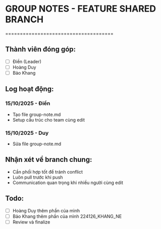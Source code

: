 # GROUP NOTES - FEATURE SHARED BRANCH
=====================================

## Thành viên đóng góp:
- [ ] Điền (Leader)
- [ ] Hoàng Duy  
- [ ] Bảo Khang

## Log hoạt động:

### 15/10/2025 - Điền
- Tạo file group-note.md
- Setup cấu trúc cho team cùng edit

### 15/10/2025 - Duy
- Sửa file group-note.md

## Nhận xét về branch chung:
- Cần phối hợp tốt để tránh conflict
- Luôn pull trước khi push
- Communication quan trọng khi nhiều người cùng edit

## Todo:
- [ ] Hoàng Duy thêm phần của mình
- [ ] Bảo Khang thêm phần của mình
    224126_KHANG_NE
- [ ] Review và finalize
